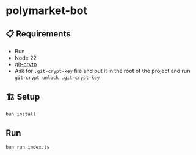 # polymarket-bot

## 📋 Requirements

- Bun
- Node 22
- [git-crytp](https://github.com/AGWA/git-crypt/blob/master/INSTALL.md)
- Ask for `.git-crypt-key` file and put it in the root of the project and run `git-crypt unlock .git-crypt-key`

## 🏗️ Setup

```bash
bun install
```

## Run

```bash
bun run index.ts
```
